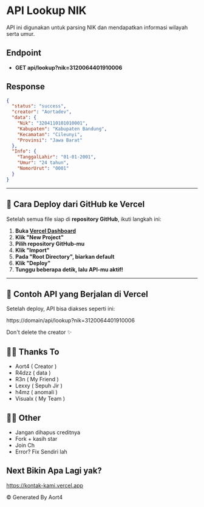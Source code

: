 # API Lookup NIK
API ini digunakan untuk parsing NIK dan mendapatkan informasi wilayah serta umur.

## Endpoint
- **GET api/lookup?nik=3120064401910006**
  
## Response
```json
{
  "status": "success",
  "creator": "Aortadev",
  "data": {
    "Nik": "3204110101010001",
    "Kabupaten": "Kabupaten Bandung",
    "Kecamatan": "Cileunyi",
    "Provinsi": "Jawa Barat"
  },
  "Info": {
    "TanggalLahir": "01-01-2001",
    "Umur": "24 tahun",
    "NomorUrut": "0001"
  }
}
```
---

## **🔧 Cara Deploy dari GitHub ke Vercel**
Setelah semua file siap di **repository GitHub**, ikuti langkah ini:

1. **Buka [Vercel Dashboard](https://vercel.com/)**
2. **Klik "New Project"**
3. **Pilih repository GitHub-mu**
4. **Klik "Import"**
5. **Pada "Root Directory", biarkan default**
6. **Klik "Deploy"**
7. **Tunggu beberapa detik, lalu API-mu aktif!**

---

## **🎯 Contoh API yang Berjalan di Vercel**
Setelah deploy, API bisa diakses seperti ini:

https://domain/api/lookup?nik=3120064401910006

 Don't delete the creator ✨

## **👨‍💻 Thanks To**
- Aort4 ( Creator )
- R4dzz ( data )
- R3n ( My Friend )
- Lexxy ( Sepuh Jir )
- h4mz ( anomali )
- Visualx ( My Team )

## **👨‍💻 Other**
- Jangan dihapus creditnya
- Fork + kasih star
- Join Ch
- Error? Fix Sendiri lah

## Next Bikin Apa Lagi yak? 

https://kontak-kami.vercel.app

© Generated By Aort4
